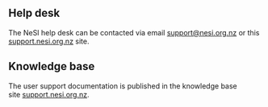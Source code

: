 ## Help desk

The NeSI help desk can be contacted via email <support@nesi.org.nz> or
this
[support.nesi.org.nz](https://support.nesi.org.nz/hc/en-gb/requests/new)
site.

## Knowledge base

The user support documentation is published in the knowledge base
site [support.nesi.org.nz](https://support.nesi.org.nz). 

 
